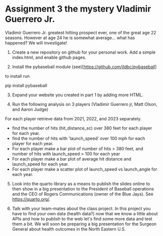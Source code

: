 # Assignment 3 the mystery Vladimir Guerrero Jr. 

Vladimir Guerrero Jr. greatest hitting prospect ever, one of the great age 22 seasons.  However at age 24 he is somewhat average... what has happened?  We will investigate!

1. Create a new repository on github for your personal work.  Add a simple index.html, and enable github pages.  

2. Install the pybaseball module (see)[https://github.com/jldbc/pybaseball]

to install run

pip install pybaseball

3.  Expand your website you created in part 1 by adding more HTML.   

4.  Run the following analysis on 3 players (Vladimir Guerrero jr, Matt Olson, and Aaron Judge)

For each player retrieve data from 2021, 2022, and 2023 separately.

* find the number of hits (hit_distance_sc) over 380 feet for each player for each year.
* find the number of hits with 'launch_speed' over 100 mph for each player for each year.
* For each player make a bar plot of number of hits > 380 feet, and number of hits with launch_speed > 100 for each year
* For each player make a bar plot of average hit distance and launch_speed for each year.
* For each player make a scatter plot of launch_speed vs launch_angle for each year. 

5.  Look into the quarto library as a means to publish the slides online to then show in a big presentation to the President of Baseball operations and the CEO of Rogers Communications (owner of the Blue Jays).  See https://quarto.org/. 

6.  Talk with your team-mates about the class project.  In this project you have to find your own data (health data?) now that we know a little about APIs and how to publish to the web let's find some more data and test them a bit.  We will soon be preparing a big presentation for the Surgeon General about health outcomes in the North Eastern U.S. 
